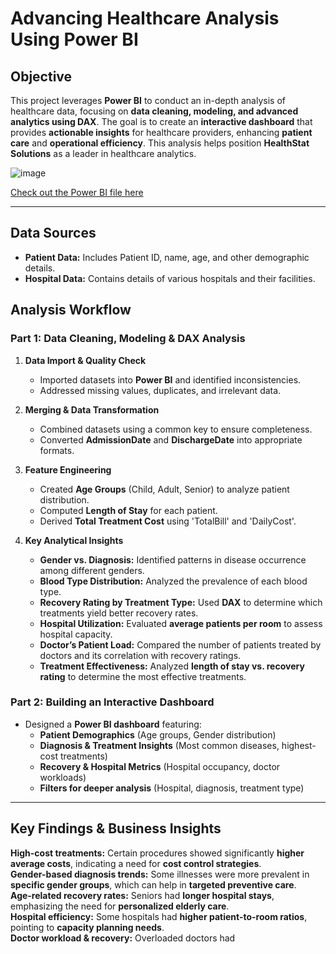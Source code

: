 # Advancing Healthcare Analysis Using Power BI  

## Objective  
This project leverages **Power BI** to conduct an in-depth analysis of healthcare data, focusing on **data cleaning, modeling, and advanced analytics using DAX**. The goal is to create an **interactive dashboard** that provides **actionable insights** for healthcare providers, enhancing **patient care** and **operational efficiency**. This analysis helps position **HealthStat Solutions** as a leader in healthcare analytics.  

![image](https://github.com/user-attachments/assets/6c574313-fc1d-4932-915d-34aa46bbb61f)
  

[Check out the Power BI file here](https://drive.google.com/file/d/1iSty2xRxsL4sNf7QjXm65IuJ-ahm7Bc-/view?usp=sharing)  

---  

## Data Sources  
- **Patient Data:** Includes Patient ID, name, age, and other demographic details.  
- **Hospital Data:** Contains details of various hospitals and their facilities.  

## Analysis Workflow  

### **Part 1: Data Cleaning, Modeling & DAX Analysis**  

1. **Data Import & Quality Check**  
   - Imported datasets into **Power BI** and identified inconsistencies.  
   - Addressed missing values, duplicates, and irrelevant data.  

2. **Merging & Data Transformation**  
   - Combined datasets using a common key to ensure completeness.  
   - Converted **AdmissionDate** and **DischargeDate** into appropriate formats.  

3. **Feature Engineering**  
   - Created **Age Groups** (Child, Adult, Senior) to analyze patient distribution.  
   - Computed **Length of Stay** for each patient.  
   - Derived **Total Treatment Cost** using 'TotalBill' and 'DailyCost'.  

4. **Key Analytical Insights**  
   - **Gender vs. Diagnosis:** Identified patterns in disease occurrence among different genders.  
   - **Blood Type Distribution:** Analyzed the prevalence of each blood type.  
   - **Recovery Rating by Treatment Type:** Used **DAX** to determine which treatments yield better recovery rates.  
   - **Hospital Utilization:** Evaluated **average patients per room** to assess hospital capacity.  
   - **Doctor’s Patient Load:** Compared the number of patients treated by doctors and its correlation with recovery ratings.  
   - **Treatment Effectiveness:** Analyzed **length of stay vs. recovery rating** to determine the most effective treatments.  

### **Part 2: Building an Interactive Dashboard**  

- Designed a **Power BI dashboard** featuring:  
  - **Patient Demographics** (Age groups, Gender distribution)  
  - **Diagnosis & Treatment Insights** (Most common diseases, highest-cost treatments)  
  - **Recovery & Hospital Metrics** (Hospital occupancy, doctor workloads)  
  - **Filters for deeper analysis** (Hospital, diagnosis, treatment type)  

---  

## **Key Findings & Business Insights**  

**High-cost treatments:** Certain procedures showed significantly **higher average costs**, indicating a need for **cost control strategies**.  
**Gender-based diagnosis trends:** Some illnesses were more prevalent in **specific gender groups**, which can help in **targeted preventive care**.  
**Age-related recovery rates:** Seniors had **longer hospital stays**, emphasizing the need for **personalized elderly care**.  
**Hospital efficiency:** Some hospitals had **higher patient-to-room ratios**, pointing to **capacity planning needs**.  
**Doctor workload & recovery:** Overloaded doctors had
